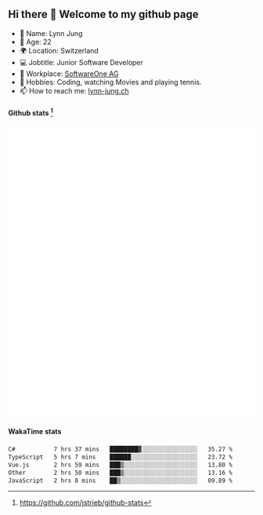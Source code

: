 ## Hi there 👋 Welcome to my github page

- 🧑 Name: Lynn Jung
- 🔞 Age: 22
- 🌍 Location: Switzerland
- 💻 Jobtitle: Junior Software Developer
- 🏢 Workplace: [SoftwareOne AG](https://www.softwareone.com/)
- 🎾 Hobbies: Coding, watching Movies and playing tennis.
- 📫 How to reach me: [lynn-jung.ch](https://lynn-jung.ch/)


#### Github stats [^1]
![](https://github.com/lynn-jung/github-stats/blob/master/generated/overview.svg)  ![](https://github.com/lynn-jung/github-stats/blob/master/generated/languages.svg)


#### WakaTime stats
<!--START_SECTION:waka-->
```text
C#           7 hrs 37 mins   ████████▓░░░░░░░░░░░░░░░░   35.27 % 
TypeScript   5 hrs 7 mins    ██████░░░░░░░░░░░░░░░░░░░   23.72 % 
Vue.js       2 hrs 59 mins   ███▒░░░░░░░░░░░░░░░░░░░░░   13.80 % 
Other        2 hrs 50 mins   ███▒░░░░░░░░░░░░░░░░░░░░░   13.16 % 
JavaScript   2 hrs 8 mins    ██▒░░░░░░░░░░░░░░░░░░░░░░   09.89 % 
```
<!--END_SECTION:waka-->

[^1]: https://github.com/jstrieb/github-stats
